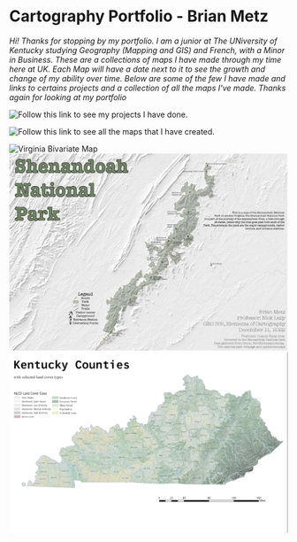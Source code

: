 # Cartography Portfolio - Brian Metz

*Hi! Thanks for stopping by my portfolio. I am a junior at The UNiversity of Kentucky studying Geography (Mapping and GIS) and French, with a Minor in Business. These are a collections of maps I have made through my time here at UK. Each Map will have a date next to it to see the growth and change of my ability over time. Below are some of the few I have made and links to certains projects and a collection of all the maps I've made. Thanks again for looking at my portfolio*

![Follow this link to see my projects I have done.](Projects)

![Follow this link to see all the maps that I have created.](Map_Library)

![Virginia Bivariate Map](./Maps/Lab3-01.png) ![Shenandoah National Park Map](./Maps/FinalShenV2-01.png) ![Kentucky Land Cover Map](./Maps/KyLandcover.jpg)
